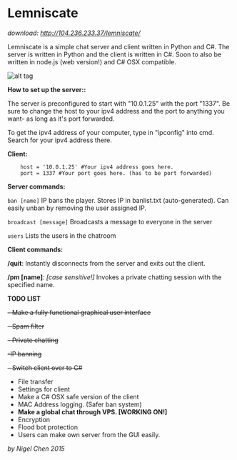 # Lemniscate

*download: http://104.236.233.37/lemniscate/*


Lemniscate is a simple chat server and client written in Python and C#. The server is written in Python and the client is written in C#. Soon to also be written in node.js (web version!) and C# OSX compatible.

![alt tag](http://i.imgur.com/aDOV5Dg.png)

**How to set up the server::**

The server is preconfigured to start with "10.0.1.25" with the port "1337". Be sure to change the host to your ipv4 address and the port to anything you want- as long as it's port forwarded.

To get the ipv4 address of your computer, type in "ipconfig" into cmd. Search for your ipv4 address there.

**Client:**
```
	host = '10.0.1.25' #Your ipv4 address goes here.
	port = 1337 #Your port goes here. (has to be port forwarded)
```

**Server commands:**

```ban [name]``` IP bans the player. Stores IP in banlist.txt (auto-generated). Can easily unban by removing the user assigned IP.

```broadcast [message]``` Broadcasts a message to everyone in the server

```users``` Lists the users in the chatroom


**Client commands:**

**/quit**: Instantly disconnects from the server and exits out the client.

**/pm [name]**: *[case sensitive!]* Invokes a private chatting session with the specified name.



**TODO LIST**

~~- Make a fully functional graphical user interface~~


~~- Spam filter~~


~~- Private chatting~~


~~-IP banning~~


~~- Switch client over to C#~~


- File transfer
- Settings for client
- Make a C# OSX safe version of the client
- MAC Address logging. (Safer ban system)
- **Make a global chat through VPS. [WORKING ON!]**
- Encryption
- Flood bot protection
- Users can make own server from the GUI easily.

*by Nigel Chen 2015*
